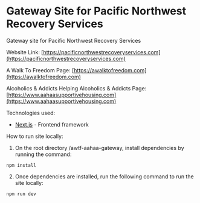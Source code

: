 # Gateway Site for Pacific Northwest Recovery Services

Gateway site for Pacific Northwest Recovery Services

Website Link: [https://pacificnorthwestrecoveryservices.com](https://pacificnorthwestrecoveryservices.com)

A Walk To Freedom Page: [https://awalktofreedom.com](https://awalktofreedom.com)

Alcoholics & Addicts Helping Alcoholics & Addicts Page: [https://www.aahaasupportivehousing.com](https://www.aahaasupportivehousing.com)

Technologies used:

- [Next.js](https://nextjs.org) - Frontend framework

How to run site locally:

1. On the root directory /awtf-aahaa-gateway, install dependencies by running the command:

```
npm install
```

2. Once dependencies are installed, run the following command to run the site locally:

```
npm run dev
```
